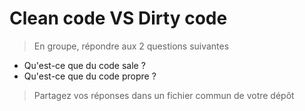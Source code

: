 # Clean code VS Dirty code

> En groupe, répondre aux 2 questions suivantes
 
- Qu'est-ce que du code sale ?
- Qu'est-ce que du code propre ?

> Partagez vos réponses dans un fichier commun de votre dépôt
